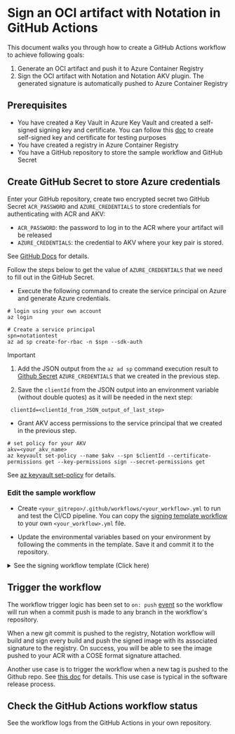 # Sign an OCI artifact with Notation in GitHub Actions

This document walks you through how to create a GitHub Actions workflow to achieve following goals:

1. Generate an OCI artifact and push it to Azure Container Registry
2. Sign the OCI artifact with Notation and Notation AKV plugin. The generated signature is automatically pushed to Azure Container Registry

## Prerequisites

- You have created a Key Vault in Azure Key Vault and created a self-signed signing key and certificate. You can follow this [doc](https://learn.microsoft.com/en-us/azure/container-registry/container-registry-tutorial-sign-build-push#create-a-self-signed-certificate-azure-cli) to create self-signed key and certificate for testing purposes
- You have created a registry in Azure Container Registry
- You have a GitHub repository to store the sample workflow and GitHub Secret

## Create GitHub Secret to store Azure credentials

Enter your GitHub repository, create two encrypted secret two GitHub Secret `ACR_PASSWORD` and `AZURE_CREDENTIALS` to store credentials for authenticating with ACR and AKV:

- `ACR_PASSWORD`: the password to log in to the ACR where your artifact will be released
- `AZURE_CREDENTIALS`: the credential to AKV where your key pair is stored.

See [GitHub Docs](https://docs.github.com/en/actions/security-guides/encrypted-secrets#creating-encrypted-secrets-for-a-repository) for details.

Follow the steps below to get the value of `AZURE_CREDENTIALS` that we need to fill out in the GitHub Secret.

- Execute the following command to create the service principal on Azure and generate Azure credentials. 

```
# login using your own account
az login

# Create a service principal
spn=notationtest
az ad sp create-for-rbac -n $spn --sdk-auth
```

> [!IMPORTANT]
> 1. Add the JSON output from the `az ad sp` command execution result to [Github Secret](https://learn.microsoft.com/en-us/azure/developer/github/connect-from-azure?tabs=azure-portal%2Cwindows#add-the-service-principal-as-a-github-secret) `AZURE_CREDENTIALS` that we created in the previous step.
>
> 2. Save the `clientId` from the JSON output into an environment variable (without double quotes) as it will be needed in the next step:
>```
>  clientId=<clientId_from_JSON_output_of_last_step>
>```

- Grant AKV access permissions to the service principal that we created in the previous step.

```
# set policy for your AKV
akv=<your_akv_name>
az keyvault set-policy --name $akv --spn $clientId --certificate-permissions get --key-permissions sign --secret-permissions get
```

See [az keyvault set-policy](https://learn.microsoft.com/en-us/cli/azure/keyvault?view=azure-cli-latest#az-keyvault-set-policy) for details.

### Edit the sample workflow

- Create `<your_gitrepo>/.github/workflows/<your_workflow>.yml` to run and test the CI/CD pipeline. You can copy the [signing template workflow](https://github.com/notation-playground/notation-integration-with-ACR-and-AKV/blob/template/sign-template.yml) to your own `<your_workflow>.yml` file. 

- Update the environmental variables based on your environment by following the comments in the template. Save it and commit it to the repository.

<details>

<summary>See the signing workflow template (Click here)</summary>

```yaml
# build and push an OCI artifact to ACR, setup notation and sign the artifact
name: notation-github-actions-sign-template

on:
  push:

env:
  ACR_REGISTRY_NAME: <registry_name_of_your_ACR>        # example: myRegistry.azurecr.io
  ACR_REPO_NAME: <repository_name_of_your_ACR>          # example: myRepo
  ACR_USERNAME: <user_name_of_your_ACR>                 # example: myRegistry
  AKV_NAME: <your_Azure_Key_Vault_Name>                 # example: myAzureKeyVault
  KEY_ID: <key_id_of_your_private_key_to_sign_in_AKV>   # example: https://mynotationakv.vault.azure.net/keys/notationLeafCert/c585b8ad8fc542b28e41e555d9b3a1fd
  NOTATION_EXPERIMENTAL: 1                              # [Optional] when set, can use Referrers API in the workflow

jobs:
  notation-sign:
    runs-on: ubuntu-latest
    permissions:
      contents: read
      packages: write
    steps:
      - name: Checkout
        uses: actions/checkout@v3
      - name: prepare
        id: prepare
        # using `v1` as an example tag, user can pick their own
        run: |
          echo "target_artifact_reference=${{ env.ACR_REGISTRY_NAME }}/${{ env.ACR_REPO_NAME }}:v1" >> "$GITHUB_ENV"
      # Log into your ACR
      - name: docker login
        uses: azure/docker-login@v1
        with:
          login-server: ${{ env.ACR_REGISTRY_NAME }}
          username: ${{ env.ACR_USERNAME }}
          password: ${{ secrets.ACR_PASSWORD }}
      # Build and Push an OCI artifact to ACR
      # Using `Dockerfile` as an example to build an OCI artifact
      - name: Build and push
        id: push
        uses: docker/build-push-action@v4
        with:
          push: true
          tags: ${{ env.target_artifact_reference }}
      # Get the manifest digest of the OCI artifact
      - name: Retrieve digest
        run: |
          echo "target_artifact_reference=${{ env.ACR_REGISTRY_NAME }}/${{ env.ACR_REPO_NAME }}@${{ steps.push.outputs.digest }}" >> "$GITHUB_ENV"
      # Log into Azure in order to access AKV
      - name: Azure login
        uses: Azure/login@v1
        with:
          creds: ${{ secrets.AZURE_CREDENTIALS }}
          allow-no-subscriptions: true
      
      # Install Notation CLI, the default version is "1.0.0"
      - name: setup notation
        uses: notaryproject/notation-action/setup@main
      
      # Sign your OCI artifact using private key stored in AKV
      - name: sign OCI artifact using key pair from AKV
        uses: notaryproject/notation-action/sign@main
        with:
          plugin_name: azure-kv
          plugin_url: https://github.com/Azure/notation-azure-kv/releases/download/v1.0.0/notation-azure-kv_1.0.0_linux_amd64.tar.gz
          plugin_checksum: 82d4fee34dfe5e9303e4340d8d7f651da0a89fa8ae03195558f83bb6fa8dd263
          key_id: ${{ env.KEY_ID }}
          target_artifact_reference: ${{ env.target_artifact_reference }}
          signature_format: cose
          plugin_config: |-
            ca_certs=.github/cert-bundle/cert-bundle.crt
            self_signed=false
          # if using self-signed certificate from AKV, then the plugin_config should be:
          # plugin_config: |-
          #   self_signed=true
          allow_referrers_api: 'true'
```

</details>

## Trigger the workflow

The workflow trigger logic has been set to `on: push` [event](https://docs.github.com/en/actions/using-workflows/triggering-a-workflow#using-events-to-trigger-workflows) so the workflow will run when a commit push is made to any branch in the workflow's repository.

When a new git commit is pushed to the registry, Notation workflow will build and sign every build and push the signed image with its associated signature to the registry. On success, you will be able to see the image pushed to your ACR with a COSE format signature attached.

Another use case is to trigger the workflow when a new tag is pushed to the Github repo. See [this doc](https://docs.github.com/en/actions/using-workflows/triggering-a-workflow#example-excluding-branches-and-tags) for details. This use case is typical in the software release process.

## Check the GitHub Actions workflow status

See the workflow logs from the GitHub Actions in your own repository.
